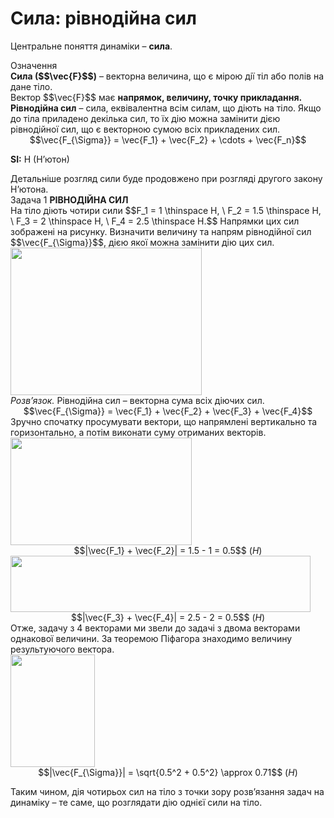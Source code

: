 # Сила: рiвнодiйна сил

Центральне поняття динамiки – <span class="p1"><b>сила</b></span>.

<div class="eoz-wrap">
<span class="eoz">Означення</span>
<div class="eoz-text">
<div class="space"><span class="p1"><b>Сила ($$\vec{F}$$)</b></span> – векторна величина, що є мiрою дiї тiл або полiв на дане тiло.</div>

<div class="space">Вектор $$\vec{F}$$ має <b>напрямок, величину, точку прикладання.</b></div>

<div class="space"><b>Рiвнодiйна сил</b> – сила, еквiвалентна всiм силам, що дiють на тiло. Якщо до тiла приладено декiлька сил, то їх дiю можна замiнити дiєю рiвнодiйної сил, що є векторною сумою всiх прикладених сил.</div>

<div class="space" align="center">$$\vec{F_{\Sigma}} = \vec{F_1} + \vec{F_2} + \cdots + \vec{F_n}$$</div>

<span class="p1"><b>SI:</b></span> Н </i>(Н’ютон)</i>
</div>
</div>
<div class="space">Детальнiше розгляд сили буде продовжено при розглядi другого закону Н’ютона.</div>

<div class="task-wrap">
<span class="task">Задача 1</span> <b>РIВНОДIЙНА СИЛ</b>
<div class="task-text">
<div class="space">На тiло дiють чотири сили $$F_1 = 1 \thinspace H, \ F_2 = 1.5 \thinspace H, \ F_3 = 2 \thinspace H, \ F_4 = 2.5 \thinspace H.$$ Напрямки цих сил зображенi на рисунку. Визначити величину та напрям рiвнодiйної сил $$\vec{F_{\Sigma}}$$, дiєю якої можна замiнити дiю цих сил.</div>

<div class="space"><img class="image" width="306" height="236" src="https://rawgit.com/chudaol/ed-era-book-physics/master/images/chapter_4/3.png"></div>

<div class="space"<b><i>Розв’язок.</i></b> Рiвнодiйна сил – векторна сума всiх дiючих сил.</div>

<div class="space" align="center">$$\vec{F_{\Sigma}} = \vec{F_1} + \vec{F_2} + \vec{F_3} + \vec{F_4}$$</div>

<div class="space">Зручно спочатку просумувати вектори, що напрямленi вертикально та горизонтально, а потiм виконати суму отриманих векторiв.</div>

<div class="space"><img class="image" width="290" height="172" src="https://rawgit.com/chudaol/ed-era-book-physics/master/images/chapter_4/4.png"></div>

<div class="space" align="center">$$|\vec{F_1} + \vec{F_2}| = 1.5 - 1 = 0.5$$ (<i>H</i>)</div>

<div class="space"><img class="image" width="480" height="90" src="https://rawgit.com/chudaol/ed-era-book-physics/master/images/chapter_4/5.png"></div>

<div class="space" align="center">$$|\vec{F_3} + \vec{F_4}| = 2.5 - 2 = 0.5$$ (<i>H</i>)</div>

<div class="space">Отже, задачу з 4 векторами ми звели до задачi з двома векторами однакової величини. За теоремою Пiфагора знаходимо величину результуючого вектора.</div>

<div class="space"><img class="image" width="135" height="180" src="https://rawgit.com/chudaol/ed-era-book-physics/master/images/chapter_4/6.png"></div>

<div class="space" align="center">$$|\vec{F_{\Sigma}}| = \sqrt{0.5^2 + 0.5^2} \approx 0.71$$ (<i>H</i>)</div>

Таким чином, дiя чотирьох сил на тiло з точки зору розв’язання задач на динамiку – те саме, що розглядати дiю однiєї сили на тiло.
</div>
</div>

